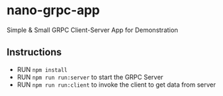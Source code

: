 # nano-grpc-app

Simple &amp; Small GRPC Client-Server App for Demonstration

## Instructions

- RUN `npm install`
- RUN `npm run run:server` to start the GRPC Server
- RUN `npm run run:client` to invoke the client to get data from server
